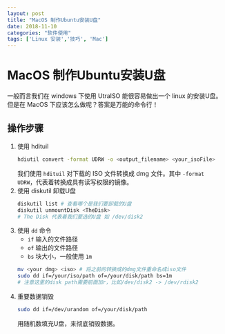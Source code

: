 ```yaml
---
layout: post
title: "MacOS 制作Ubuntu安装U盘"
date: 2018-11-10
categories: "软件使用"
tags: ['Linux 安装','技巧', 'Mac']
---
```

# MacOS 制作Ubuntu安装U盘
一般而言我们在 windows 下使用 UtraISO 能很容易做出一个 linux 的安装U盘。但是在 MacOS 下应该怎么做呢？答案是万能的命令行！
## 操作步骤
1. 使用 hdituil
	```bash
	hdiutil convert -format UDRW -o <output_filename> <your_isoFile>
	```
	我们使用 `hdituil` 对下载的 ISO 文件转换成 dmg 文件。其中 `-format UDRW`，代表着转换成具有读写权限的镜像。
2. 使用 diskutil 卸载U盘
	```bash
	diskutil list # 查看哪个是我们要卸载的U盘
	diskutil unmountDisk <TheDisk> 
	# The Disk 代表着我们要选的U盘 如 /dev/disk2
	```
3. 使用 `dd` 命令
	- `if` 输入的文件路径
	- `of` 输出的文件路径
	- `bs` 块大小，一般使用 `1m`
	```bash
	mv <your dmg> <iso> # 将之前的转换成的dmg文件重命名成iso文件
	sudo dd if=/your/iso/path of=/your/disk/path bs=1m
	# 注意这里的disk path需要前面加r，比如/dev/disk2 -> /dev/rdisk2
	```
4. 重要数据销毁
	```bash
	sudo dd if=/dev/urandom of=/your/disk/path
	```
	用随机数填充U盘，来彻底销毁数据。

